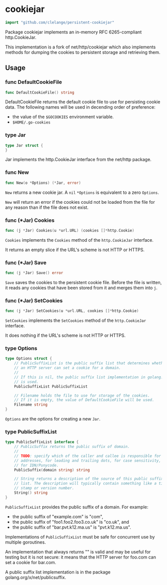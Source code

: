 # cookiejar

```go
import "github.com/clelange/persistent-cookiejar"
```

Package cookiejar implements an in-memory RFC 6265-compliant http.CookieJar.

This implementation is a fork of net/http/cookiejar which also implements
methods for dumping the cookies to persistent storage and retrieving them.

## Usage

### func DefaultCookieFile

```go
func DefaultCookieFile() string
```

DefaultCookieFile returns the default cookie file to use for persisting cookie
data. The following names will be used in decending order of preference:

- the value of the `$GOCOOKIES` environment variable.
- `$HOME/.go-cookies`

### type Jar

```go
type Jar struct {
}
```

Jar implements the http.CookieJar interface from the net/http package.

### func New

```go
func New(o *Options) (*Jar, error)
```

`New` returns a new cookie jar. A `nil` `*Options` is equivalent to a zero `Options`.

`New` will return an error if the cookies could not be loaded from the file for
any reason than if the file does not exist.

### func (*Jar) Cookies

```go
func (j *Jar) Cookies(u *url.URL) (cookies []*http.Cookie)
```

`Cookies` implements the `Cookies` method of the `http.CookieJar` interface.

It returns an empty slice if the URL's scheme is not HTTP or HTTPS.

### func (*Jar) Save

```go
func (j *Jar) Save() error
```

`Save` saves the cookies to the persistent cookie file. Before the file is
written, it reads any cookies that have been stored from it and merges them into
`j`.

### func (*Jar) SetCookies

```go
func (j *Jar) SetCookies(u *url.URL, cookies []*http.Cookie)
```

`SetCookies` implements the `SetCookies` method of the `http.CookieJar` interface.

It does nothing if the URL's scheme is not HTTP or HTTPS.

### type Options

```go
type Options struct {
	// PublicSuffixList is the public suffix list that determines whether
	// an HTTP server can set a cookie for a domain.
	//
	// If this is nil, the public suffix list implementation in golang.org/x/net/publicsuffix
	// is used.
	PublicSuffixList PublicSuffixList

	// Filename holds the file to use for storage of the cookies.
	// If it is empty, the value of DefaultCookieFile will be used.
	Filename string
}
```

`Options` are the options for creating a new `Jar`.

### type PublicSuffixList

```go
type PublicSuffixList interface {
	// PublicSuffix returns the public suffix of domain.
	//
	// TODO: specify which of the caller and callee is responsible for IP
	// addresses, for leading and trailing dots, for case sensitivity, and
	// for IDN/Punycode.
	PublicSuffix(domain string) string

	// String returns a description of the source of this public suffix
	// list. The description will typically contain something like a time
	// stamp or version number.
	String() string
}
```

`PublicSuffixList` provides the public suffix of a domain. For example:

- the public suffix of "example.com" is "com",
- the public suffix of "foo1.foo2.foo3.co.uk" is "co.uk", and
- the public suffix of "bar.pvt.k12.ma.us" is "pvt.k12.ma.us".

Implementations of `PublicSuffixList` must be safe for concurrent use by multiple
goroutines.

An implementation that always returns "" is valid and may be useful for testing
but it is not secure: it means that the HTTP server for foo.com can set a cookie
for bar.com.

A public suffix list implementation is in the package
golang.org/x/net/publicsuffix.
